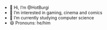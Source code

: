 - 👋 Hi, I’m @HotBurgi
- 👀 I’m interested in gaming, cinema and comics
- 🌱 I’m currently studying computer science
- 😄 Pronouns: he/him
